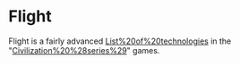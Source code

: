 # Flight

Flight is a fairly advanced [List%20of%20technologies](technology) in the "[Civilization%20%28series%29](Civilization)" games.